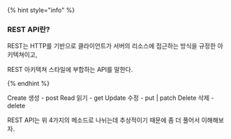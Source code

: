 {% hint style="info" %}

### REST API란?

REST는 HTTP를 기반으로 클라이언트가 서버의 리소스에 접근하는 방식을 규정한 아키텍쳐이고,

REST 아키텍쳐 스타일에 부합하는 API를 말한다.

{% endhint %}

Create 생성 - post
Read 읽기 - get
Update 수정 - put | patch
Delete 삭제 - delete

REST API는 위 4가지의 메소드로 나뉘는데 추상적이기 때문에 좀 더 풀어서 이해해보자.
